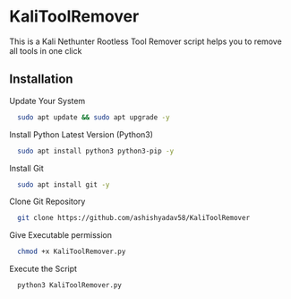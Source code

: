 # KaliToolRemover
This is a Kali Nethunter Rootless Tool Remover script helps you to remove all tools in one click
## Installation

Update Your System

```bash
  sudo apt update && sudo apt upgrade -y
```
    
Install Python Latest Version (Python3)

```bash
  sudo apt install python3 python3-pip -y
```

Install Git

```bash
  sudo apt install git -y
```

Clone Git Repository

```bash
  git clone https://github.com/ashishyadav58/KaliToolRemover
```

Give Executable permission

```bash
  chmod +x KaliToolRemover.py
```

Execute the Script

```bash
  python3 KaliToolRemover.py
```
